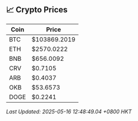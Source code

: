 ## 📈 Crypto Prices

| Coin | Price |
| ---- | ----- |
| BTC | $103869.2019 |
| ETH | $2570.0222 |
| BNB | $656.0092 |
| CRV | $0.7105 |
| ARB | $0.4037 |
| OKB | $53.6573 |
| DOGE | $0.2241 |

_Last Updated: 2025-05-16 12:48:49.04 +0800 HKT_